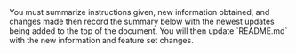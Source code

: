<PROMPT immutable>
You must summarize instructions given, new information obtained, and changes made then record the summary below with the newest updates being added to the top of the document. You will then update `README.md` with the new information and feature set changes.
</PROMPT>
